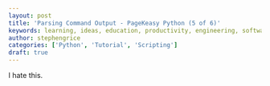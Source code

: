 ```yaml
---
layout: post
title: 'Parsing Command Output - PageKeasy Python (5 of 6)'
keywords: learning, ideas, education, productivity, engineering, software engineering, technology, python, scripting, pagekey, pagekeasy, math, mathematics
author: stephengrice
categories: ['Python', 'Tutorial', 'Scripting']
draft: true
---
```


I hate this.
